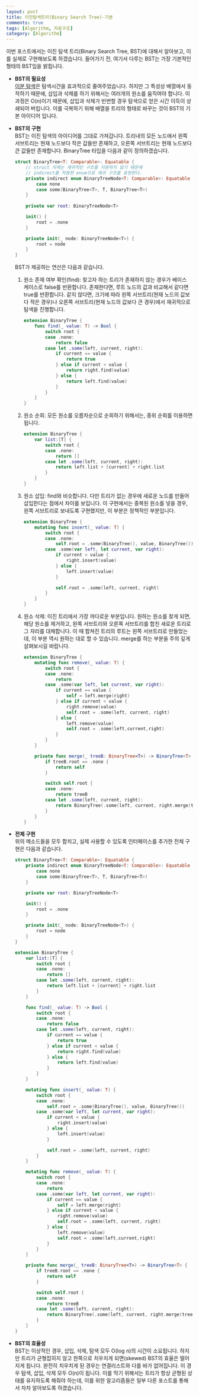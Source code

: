 ```yaml
---
layout: post
title: 이진탐색트리(Binary Search Tree)-기본
comments: true
tags: [Algorithm, 자료구조]
category: [Algorithm]  
---  
```


이번 포스트에서는 이진 탐색 트리(Binary Search Tree, BST)에 대해서 알아보고, 이를 실제로 구현해보도록 하겠습니다. 들어가기 전, 여기서 다루는 BST는 가장 기본적인 형태의 BST임을 밝힙니다.  

* **BST의 필요성**  
  [이분 탐색](/2019-11-22-이분탐색(Binary-Search)/)은 탐색시간을 효과적으로 줄여주었습니다. 하지만 그 특성상 배열에서 동작하기 때문에, 삽입과 삭제를 하기 위해서는 여러개의 원소를 움직여야 합니다. 이 과정은 O(n)이기 때문에, 삽입과 삭제가 빈번할 경우 탐색으로 얻은 시간 이득이 상쇄되어 버립니다. 이를 극복하기 위해 배열을 트리의 형태로 바꾸는 것이 BST의 기본 아이디어 입니다.

* **BST의 구현**  
  BST는 이진 탐색의 아이디어를 그대로 가져갑니다. 트리내의 모든 노드에서 왼쪽 서브트리는 현재 노드보다 작은 값들만 존재하고, 오른쪽 서브트리는 현재 노드보다 큰 값들만 존재합니다. BinaryTree 타입을 다음과 같이 정의하겠습니다. 

    ```swift
    struct BinaryTree<T: Comparable>: Equatable {
        // struct 자체는 재귀적인 구조를 지원하지 않기 때문에
        // indirect를 적용한 enum으로 재귀 구조를 표현한다.
        private indirect enum BinaryTreeNode<T: Comparable>: Equatable {
            case none
            case some(BinaryTree<T>, T, BinaryTree<T>)
        }
        
        private var root: BinaryTreeNode<T>

        init() {
            root = .none
        }

        private init(_ node: BinaryTreeNode<T>) {
            root = node
        }
    }
    ```  
  BST가 제공하는 연산은 다음과 같습니다.  

  1. 원소 존재 여부 확인(find): 찾고자 하는 트리가 존재하지 않는 경우가 베이스 케이스로 false를 반환합니다. 존재한다면, 루트 노드의 값과 비교해서 같다면 true를 반환합니다. 같지 않다면, 크기에 따라 왼쪽 서브트리(현재 노드의 값보다 작은 경우)나 오른쪽 서브트리(현재 노드의 값보다 큰 경우)에서 재귀적으로 탐색을 진행합니다.  

        ```swift
        extension BinaryTree {
            func find(_ value: T) -> Bool {
                switch root {
                case .none:
                    return false
                case let .some(left, current, right):
                    if current == value {
                        return true
                    } else if current < value {
                        return right.find(value)
                    } else {
                        return left.find(value)
                    }
                }
            }
        }
        ```  

  2. 원소 순회: 모든 원소를 오름차순으로 순회하기 위해서는, 중위 순회를 이용하면 됩니다.  

        ```swift
        extension BinaryTree {
            var list:[T] {
                switch root {
                case .none:
                    return []
                case let .some(left, current, right):
                    return left.list + [current] + right.list
                }
            }
        }
        ```  

  3. 원소 삽입: find와 비슷합니다. 다만 트리가 없는 경우에 새로운 노드를 만들어 삽입한다는 점에서 차이를 보입니다. 이 구현에서는 중복된 원소를 넣을 경우, 왼쪽 서브트리로 보내도록 구현했지만, 이 부분은 정책적인 부분입니다.

        ```swift
        extension BinaryTree {
            mutating func insert(_ value: T) {
                switch root {
                case .none:
                    self.root = .some(BinaryTree(), value, BinaryTree())
                case .some(var left, let current, var right):
                    if current < value {
                        right.insert(value)
                    } else {
                        left.insert(value)
                    }

                    self.root = .some(left, current, right)
                }
            }
        }
        ```  

  4. 원소 삭제: 이진 트리에서 가장 까다로운 부분입니다. 원하는 원소를 찾게 되면, 해당 원소를 제거하고, 왼쪽 서브트리와 오른쪽 서브트리를 합친 새로운 트리로 그 자리를 대체합니다. 이 때 합쳐진 트리의 루트는 왼쪽 서브트리로 만들었는데, 이 부분 역시 원하는 대로 할 수 있습니다. merge를 하는 부분을 주의 깊게 살펴보시길 바랍니다.  

        ```swift
        extension BinaryTree {
            mutating func remove(_ value: T) {
                switch root {
                case .none:
                    return
                case .some(var left, let current, var right):
                    if current == value {
                        self = left.merge(right)
                    } else if current < value {
                        right.remove(value)
                        self.root = .some(left, current, right)
                    } else {
                        left.remove(value)
                        self.root = .some(left,current,right)
                    }
                }
            }

            private func merge(_ treeB: BinaryTree<T>) -> BinaryTree<T> {
                if treeB.root == .none {
                    return self
                }

                switch self.root {
                case .none:
                    return treeB
                case let .some(left, current, right):
                    return BinaryTree(.some(left, current, right.merge(treeB)))
                }
            }
        }
        ```  

* **전체 구현**  
  위의 메소드들을 모두 합치고, 실제 사용할 수 있도록 인터페이스를 추가한 전체 구현은 다음과 같습니다.  

    ```swift  
    struct BinaryTree<T: Comparable>: Equatable {
        private indirect enum BinaryTreeNode<T: Comparable>: Equatable {
            case none
            case some(BinaryTree<T>, T, BinaryTree<T>)
        }

        private var root: BinaryTreeNode<T>

        init() {
            root = .none
        }

        private init(_ node: BinaryTreeNode<T>) {
            root = node
        }
    }

    extension BinaryTree {
        var list:[T] {
            switch root {
            case .none:
                return []
            case let .some(left, current, right):
                return left.list + [current] + right.list
            }
        }

        func find(_ value: T) -> Bool {
            switch root {
            case .none:
                return false
            case let .some(left, current, right):
                if current == value {
                    return true
                } else if current < value {
                    return right.find(value)
                } else {
                    return left.find(value)
                }
            }
        }

        mutating func insert(_ value: T) {
            switch root {
            case .none:
                self.root = .some(BinaryTree(), value, BinaryTree())
            case .some(var left, let current, var right):
                if current < value {
                    right.insert(value)
                } else {
                    left.insert(value)
                }

                self.root = .some(left, current, right)
            }
        }

        mutating func remove(_ value: T) {
            switch root {
            case .none:
                return
            case .some(var left, let current, var right):
                if current == value {
                    self = left.merge(right)
                } else if current < value {
                    right.remove(value)
                    self.root = .some(left, current, right)
                } else {
                    left.remove(value)
                    self.root = .some(left,current,right)
                }
            }
        }

        private func merge(_ treeB: BinaryTree<T>) -> BinaryTree<T> {
            if treeB.root == .none {
                return self
            }

            switch self.root {
            case .none:
                return treeB
            case let .some(left, current, right):
                return BinaryTree(.some(left, current, right.merge(treeB)))
            }
        }
    }
    ```  


* **BST의 효율성**  
  BST는 이상적인 경우, 삽입, 삭제, 탐색 모두 O(log n)의 시간이 소요됩니다. 하지만 트리가 균형잡히지 않고 한쪽으로 치우치게 되면(skewed) BST의 효율은 떨어지게 됩니다. 완전히 치우치게 된 경우는 연결리스트와 다를 바가 없어집니다. 이 경우 탐색, 삽입, 삭제 모두 O(n)이 됩니다. 이를 막기 위해서는 트리가 항상 균형된 상태를 유지하도록 해줘야 하는데, 이를 위한 알고리즘들은 일부 다른 포스트를 통해서 차차 알아보도록 하겠습니다.
